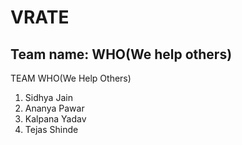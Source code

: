 # VRATE

## Team name: WHO(We help others)

TEAM WHO(We Help Others)
1. Sidhya Jain
2. Ananya Pawar
3. Kalpana Yadav
4. Tejas Shinde 
